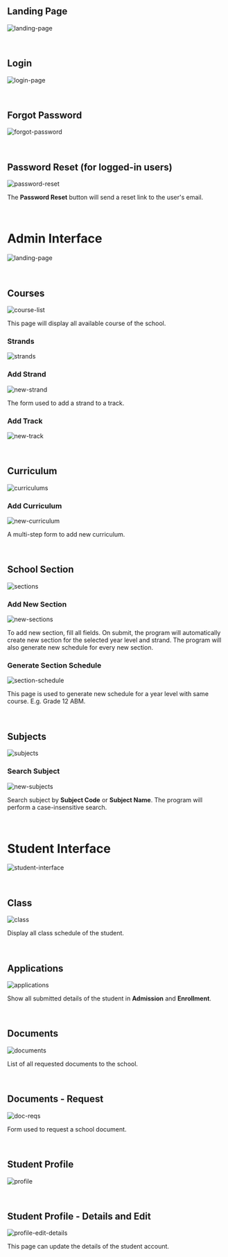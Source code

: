 ## Landing Page

![landing-page](./Docu-imgs/landing-page.png)

<br>

## Login

![login-page](./Docu-imgs/login-page.png)

<br>

## Forgot Password

![forgot-password](./Docu-imgs/forgot-password.png)

<br>

## Password Reset (for logged-in users)

![password-reset](./Docu-imgs/Password-reset.png)

The **Password Reset** button will send a reset link to the user's email.

<br>

# Admin Interface

![landing-page](./Docu-imgs/Admin/landing-page.png)

<br>

## Courses

![course-list](./Docu-imgs/Admin/Course/Course-list.png)

This page will display all available course of the school.

### Strands

![strands](./Docu-imgs/Admin/Course/Course-strands.png)

### Add Strand

![new-strand](./Docu-imgs/Admin/Course/Course-new-strand-form.png)

The form used to add a strand to a track.

### Add Track

![new-track](./Docu-imgs/Admin/Course/Course-new-track-form.png)

<br>

## Curriculum

![curriculums](./Docu-imgs/Admin/Curriculum/Curriculum-lists.png)

### Add Curriculum

![new-curriculum](./Docu-imgs/Admin/Curriculum/Curriculum-new.png)

A multi-step form to add new curriculum.

<br>

## School Section

![sections](./Docu-imgs/Admin/Section/Sections.png)

### Add New Section

![new-sections](./Docu-imgs/Admin/Section/Section-new.png)

To add new section, fill all fields. On submit, the program will automatically create new section for the selected year level and strand. The program will also generate new schedule for every new section.

### Generate Section Schedule

![section-schedule](./Docu-imgs/Admin/Section/Section-new-schedule.png)

This page is used to generate new schedule for a year level with same course. E.g. Grade 12 ABM.

<br>

## Subjects

![subjects](./Docu-imgs/Admin/Subjects/Subjects.png)

### Search Subject

![new-subjects](./Docu-imgs/Admin/Subjects/Subjects-search.png)

Search subject by **Subject Code** or **Subject Name**. The program will perform a case-insensitive search.

<br>

# Student Interface

![student-interface](./Docu-imgs/Student/interface.png)

<br>

## Class

![class](./Docu-imgs/Student/classes.png)

Display all class schedule of the student.

<br>

## Applications

![applications](./Docu-imgs/Student/Applications.png)

Show all submitted details of the student in **Admission** and **Enrollment**.

<br>

## Documents

![documents](./Docu-imgs/Student/documents.png)

List of all requested documents to the school.

<br>

## Documents - Request

![doc-reqs](./Docu-imgs/Student/documents-request.png)

Form used to request a school document.

<br>

## Student Profile

![profile](./Docu-imgs/Student/profile.png)

<br>

## Student Profile - Details and Edit

![profile-edit-details](./Docu-imgs/Student/profile-details.png)

This page can update the details of the student account.

<br>
